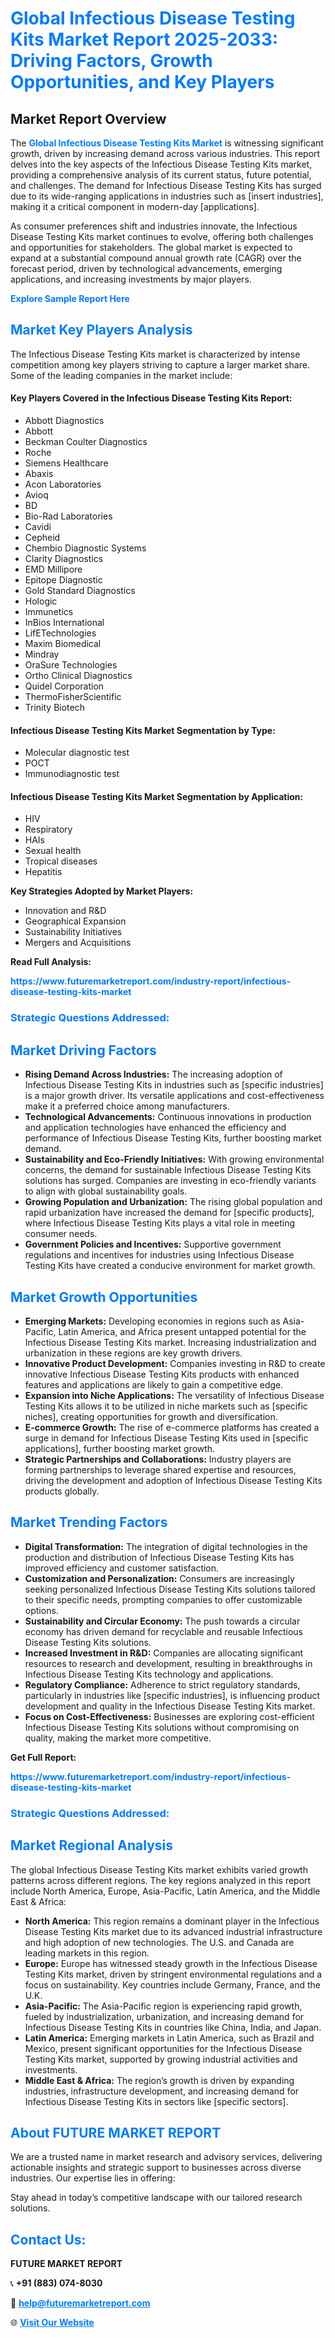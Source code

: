 <h1 style="color: #007BFF;">Global Infectious Disease Testing Kits Market Report 2025-2033: Driving Factors, Growth Opportunities, and Key Players</h1>

<section id="overview">
<h2>Market Report Overview</h2>
<p>The <a href="https://www.futuremarketreport.com/industry-report/infectious-disease-testing-kits-market" style="color: #007BFF; text-decoration: none;"><strong>Global Infectious Disease Testing Kits Market</strong></a> is witnessing significant growth, driven by increasing demand across various industries. This report delves into the key aspects of the Infectious Disease Testing Kits market, providing a comprehensive analysis of its current status, future potential, and challenges. The demand for Infectious Disease Testing Kits has surged due to its wide-ranging applications in industries such as [insert industries], making it a critical component in modern-day [applications].</p>
<p>As consumer preferences shift and industries innovate, the Infectious Disease Testing Kits market continues to evolve, offering both challenges and opportunities for stakeholders. The global market is expected to expand at a substantial compound annual growth rate (CAGR) over the forecast period, driven by technological advancements, emerging applications, and increasing investments by major players.</p>
</section>

<section id="overview">
<p><a href="https://www.futuremarketreport.com/request-sample/reportId=41137" style="color: #007BFF; text-decoration: none;"><strong>Explore Sample Report Here</strong></a></p>
</section>

<section id="key-players">
<h2 style="color: #007BFF;">Market Key Players Analysis</h2>
<p>The Infectious Disease Testing Kits market is characterized by intense competition among key players striving to capture a larger market share. Some of the leading companies in the market include:</p>
<h4>Key Players Covered in the Infectious Disease Testing Kits Report:</h4>
<ul><li>Abbott Diagnostics</li><li>Abbott</li><li>Beckman Coulter Diagnostics</li><li>Roche</li><li>Siemens Healthcare</li><li>Abaxis</li><li>Acon Laboratories</li><li>Avioq</li><li>BD</li><li>Bio-Rad Laboratories</li><li>Cavidi</li><li>Cepheid</li><li>Chembio Diagnostic Systems</li><li>Clarity Diagnostics</li><li>EMD Millipore</li><li>Epitope Diagnostic</li><li>Gold Standard Diagnostics</li><li>Hologic</li><li>Immunetics</li><li>InBios International</li><li>LifETechnologies</li><li>Maxim Biomedical</li><li>Mindray</li><li>OraSure Technologies</li><li>Ortho Clinical Diagnostics</li><li>Quidel Corporation</li><li>ThermoFisherScientific</li><li>Trinity Biotech</li></ul>
<h4>Infectious Disease Testing Kits Market Segmentation by Type:</h4>
<ul><li>Molecular diagnostic test</li><li>POCT</li><li>Immunodiagnostic test</li></ul>

<h4>Infectious Disease Testing Kits Market Segmentation by Application:</h4>
<ul><li>HIV</li><li>Respiratory</li><li>HAIs</li><li>Sexual health</li><li>Tropical diseases</li><li>Hepatitis</li></ul>
<p><strong>Key Strategies Adopted by Market Players:</strong></p>
<ul>
<li>Innovation and R&D</li>
<li>Geographical Expansion</li>
<li>Sustainability Initiatives</li>
<li>Mergers and Acquisitions</li>
</ul>
</section>

<section>
<p><strong>Read Full Analysis: </strong></p><a href="https://www.futuremarketreport.com/industry-report/infectious-disease-testing-kits-market" style="color: #007BFF; text-decoration: none;"><strong>https://www.futuremarketreport.com/industry-report/infectious-disease-testing-kits-market</strong></a>
<h3 style="color: #007BFF;">Strategic Questions Addressed:</h3>
</section>

<section id="driving-factors">
<h2 style="color: #007BFF;">Market Driving Factors</h2>
<ul>
<li><strong>Rising Demand Across Industries:</strong> The increasing adoption of Infectious Disease Testing Kits in industries such as [specific industries] is a major growth driver. Its versatile applications and cost-effectiveness make it a preferred choice among manufacturers.</li>
<li><strong>Technological Advancements:</strong> Continuous innovations in production and application technologies have enhanced the efficiency and performance of Infectious Disease Testing Kits, further boosting market demand.</li>
<li><strong>Sustainability and Eco-Friendly Initiatives:</strong> With growing environmental concerns, the demand for sustainable Infectious Disease Testing Kits solutions has surged. Companies are investing in eco-friendly variants to align with global sustainability goals.</li>
<li><strong>Growing Population and Urbanization:</strong> The rising global population and rapid urbanization have increased the demand for [specific products], where Infectious Disease Testing Kits plays a vital role in meeting consumer needs.</li>
<li><strong>Government Policies and Incentives:</strong> Supportive government regulations and incentives for industries using Infectious Disease Testing Kits have created a conducive environment for market growth.</li>
</ul>
</section>

<section id="growth-opportunities">
<h2 style="color: #007BFF;">Market Growth Opportunities</h2>
<ul>
<li><strong>Emerging Markets:</strong> Developing economies in regions such as Asia-Pacific, Latin America, and Africa present untapped potential for the Infectious Disease Testing Kits market. Increasing industrialization and urbanization in these regions are key growth drivers.</li>
<li><strong>Innovative Product Development:</strong> Companies investing in R&D to create innovative Infectious Disease Testing Kits products with enhanced features and applications are likely to gain a competitive edge.</li>
<li><strong>Expansion into Niche Applications:</strong> The versatility of Infectious Disease Testing Kits allows it to be utilized in niche markets such as [specific niches], creating opportunities for growth and diversification.</li>
<li><strong>E-commerce Growth:</strong> The rise of e-commerce platforms has created a surge in demand for Infectious Disease Testing Kits used in [specific applications], further boosting market growth.</li>
<li><strong>Strategic Partnerships and Collaborations:</strong> Industry players are forming partnerships to leverage shared expertise and resources, driving the development and adoption of Infectious Disease Testing Kits products globally.</li>
</ul>
</section>

<section id="trending-factors">
<h2 style="color: #007BFF;">Market Trending Factors</h2>
<ul>
<li><strong>Digital Transformation:</strong> The integration of digital technologies in the production and distribution of Infectious Disease Testing Kits has improved efficiency and customer satisfaction.</li>
<li><strong>Customization and Personalization:</strong> Consumers are increasingly seeking personalized Infectious Disease Testing Kits solutions tailored to their specific needs, prompting companies to offer customizable options.</li>
<li><strong>Sustainability and Circular Economy:</strong> The push towards a circular economy has driven demand for recyclable and reusable Infectious Disease Testing Kits solutions.</li>
<li><strong>Increased Investment in R&D:</strong> Companies are allocating significant resources to research and development, resulting in breakthroughs in Infectious Disease Testing Kits technology and applications.</li>
<li><strong>Regulatory Compliance:</strong> Adherence to strict regulatory standards, particularly in industries like [specific industries], is influencing product development and quality in the Infectious Disease Testing Kits market.</li>
<li><strong>Focus on Cost-Effectiveness:</strong> Businesses are exploring cost-efficient Infectious Disease Testing Kits solutions without compromising on quality, making the market more competitive.</li>
</ul>
</section>

<section>
<p><strong>Get Full Report: </strong></p><a href="https://www.futuremarketreport.com/industry-report/infectious-disease-testing-kits-market" style="color: #007BFF; text-decoration: none;"><strong>https://www.futuremarketreport.com/industry-report/infectious-disease-testing-kits-market</strong></a>
<h3 style="color: #007BFF;">Strategic Questions Addressed:</h3>
</section>


<section id="regional-analysis">
<h2 style="color: #007BFF;">Market Regional Analysis</h2>
<p>The global Infectious Disease Testing Kits market exhibits varied growth patterns across different regions. The key regions analyzed in this report include North America, Europe, Asia-Pacific, Latin America, and the Middle East & Africa:</p>
<ul>
<li><strong>North America:</strong> This region remains a dominant player in the Infectious Disease Testing Kits market due to its advanced industrial infrastructure and high adoption of new technologies. The U.S. and Canada are leading markets in this region.</li>
<li><strong>Europe:</strong> Europe has witnessed steady growth in the Infectious Disease Testing Kits market, driven by stringent environmental regulations and a focus on sustainability. Key countries include Germany, France, and the U.K.</li>
<li><strong>Asia-Pacific:</strong> The Asia-Pacific region is experiencing rapid growth, fueled by industrialization, urbanization, and increasing demand for Infectious Disease Testing Kits in countries like China, India, and Japan.</li>
<li><strong>Latin America:</strong> Emerging markets in Latin America, such as Brazil and Mexico, present significant opportunities for the Infectious Disease Testing Kits market, supported by growing industrial activities and investments.</li>
<li><strong>Middle East & Africa:</strong> The region’s growth is driven by expanding industries, infrastructure development, and increasing demand for Infectious Disease Testing Kits in sectors like [specific sectors].</li>
</ul>
</section>

<footer>
<h2 style="color: #007BFF;">About FUTURE MARKET REPORT</h2>
<p>We are a trusted name in market research and advisory services, delivering actionable insights and strategic support to businesses across diverse industries. Our expertise lies in offering:</p>

<p>Stay ahead in today’s competitive landscape with our tailored research solutions.</p>

<h2 style="color: #007BFF;">Contact Us:</h2>
<p><strong>FUTURE MARKET REPORT</strong></p>
<p>📞 <strong>+91 (883) 074-8030</strong></p>
<p>📧 <strong><a href="mailto:help@futuremarketreport.com" style="color: #007BFF;">help@futuremarketreport.com</a></strong></p>
<p>🌐 <strong><a href="https://www.futuremarketreport.com/" style="color: #007BFF;">Visit Our Website</a></strong></p>
</footer>